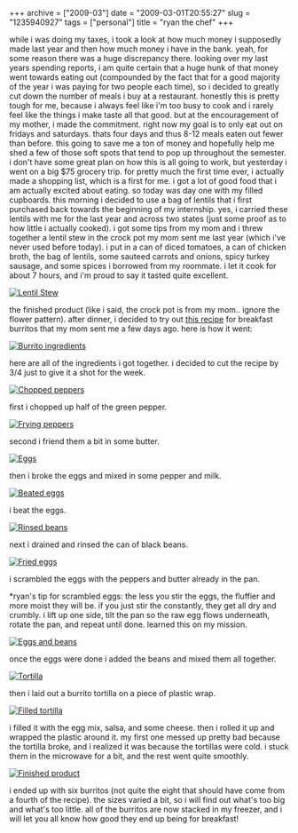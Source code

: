 +++
archive = ["2009-03"]
date = "2009-03-01T20:55:27"
slug = "1235940927"
tags = ["personal"]
title = "ryan the chef"
+++

while i was doing my taxes, i took a look at how much money i supposedly
made last year and then how much money i have in the bank. yeah, for some
reason there was a huge discrepancy there. looking over my last years
spending reports, i am quite certain that a huge hunk of that money went
towards eating out (compounded by the fact that for a good majority of the
year i was paying for two people each time), so i decided to greatly cut
down the number of meals i buy at a restaurant. honestly this is pretty
tough for me, because i always feel like i'm too busy to cook and i rarely
feel like the things i make taste all that good. but at the encouragement
of my mother, i made the commitment. right now my goal is to only eat out
on fridays and saturdays. thats four days and thus 8-12 meals eaten out
fewer than before. this going to save me a ton of money and hopefully help
me shed a few of those soft spots that tend to pop up throughout the
semester. i don't have some great plan on how this is all going to work,
but yesterday i went on a big $75 grocery trip. for pretty much the first
time ever, i actually made a shopping list, which is a first for me. i got
a lot of good food that i am actually excited about eating. so today was
day one with my filled cupboards. this morning i decided to use a bag of
lentils that i first purchased back towards the beginning of my
internship. yes, i carried these lentils with me for the last year and
across two states (just some proof as to how little i actually cooked).
i got some tips from my mom and i threw together a lentil stew in the
crock pot my mom sent me last year (which i've never used before today).
i put in a can of diced tomatoes, a can of chicken broth, the bag of
lentils, some sauteed carrots and onions, spicy turkey sausage, and some
spices i borrowed from my roommate. i let it cook for about 7 hours, and
i'm proud to say it tasted quite excellent. 

[![Lentil Stew][1]][2]

the finished product (like i said, the crock pot is from my mom.. ignore
the flower pattern). after dinner, i decided to try out [this recipe][3]
for breakfast burritos that my mom sent me a few days ago. here is how it
went: 

[![Burrito ingredients][4]][5]

here are all of the ingredients i got together. i decided to cut the
recipe by 3/4 just to give it a shot for the week. 

[![Chopped peppers][6]][7]

first i chopped up half of the green pepper. 

[![Frying peppers][8]][9]

second i friend them a bit in some butter. 

[![Eggs][10]][11]

then i broke the eggs and mixed in some pepper and milk. 

[![Beated eggs][12]][13]

i beat the eggs. 

[![Rinsed beans][14]][15]

next i drained and rinsed the can of black beans. 

[![Fried eggs][16]][17]

i scrambled the eggs with the peppers and butter already in the pan.

\*ryan's tip for scrambled eggs: the less you stir the eggs, the fluffier
and more moist they will be. if you just stir the constantly, they get all
dry and crumbly. i lift up one side, tilt the pan so the raw egg flows
underneath, rotate the pan, and repeat until done. learned this on my
mission. 

[![Eggs and beans][18]][19]

once the eggs were done i added the beans and mixed them all together. 

[![Tortilla][20]][21]

then i laid out a burrito tortilla on a piece of plastic wrap. 

[![Filled tortilla][22]][23]

i filled it with the egg mix, salsa, and some cheese. then i rolled it up
and wrapped the plastic around it. my first one messed up pretty bad
because the tortilla broke, and i realized it was because the tortillas
were cold. i stuck them in the microwave for a bit, and the rest went
quite smoothly. 

[![Finished product][24]][25]

i ended up with six burritos (not quite the eight that should have come
from a fourth of the recipe). the sizes varied a bit, so i will find out
what's too big and what's too little. all of the burritos are now stacked
in my freezer, and i will let you all know how good they end up being for
breakfast!

[1]: http://farm4.static.flickr.com/3616/3321668566_25bbfcef43.jpg
[2]: http://www.flickr.com/photos/28471535@N02/3321668566 (View 'Lentil Stew' on Flickr.com)
[3]: http://www.thesimpledollar.com/2009/02/20/bulk-breakfast-burritos-convenient-cheap-healthy-and-easier-than-you-think/
[4]: http://farm4.static.flickr.com/3599/3321669028_420d442de9.jpg
[5]: http://www.flickr.com/photos/28471535@N02/3321669028 (View 'Burrito ingredients' on Flickr.com)
[6]: http://farm4.static.flickr.com/3658/3320839331_25e827eca8.jpg
[7]: http://www.flickr.com/photos/28471535@N02/3320839331 (View 'Chopped peppers' on Flickr.com)
[8]: http://farm4.static.flickr.com/3542/3320839783_19b0352483.jpg
[9]: http://www.flickr.com/photos/28471535@N02/3320839783 (View 'Frying peppers' on Flickr.com)
[10]: http://farm4.static.flickr.com/3583/3320840275_e2e1cc7ce8.jpg
[11]: http://www.flickr.com/photos/28471535@N02/3320840275 (View 'Eggs' on Flickr.com)
[12]: http://farm4.static.flickr.com/3545/3320840859_612a0f0bfa.jpg
[13]: http://www.flickr.com/photos/28471535@N02/3320840859 (View 'Beated eggs' on Flickr.com)
[14]: http://farm4.static.flickr.com/3548/3320841399_73c94f2768.jpg
[15]: http://www.flickr.com/photos/28471535@N02/3320841399 (View 'Rinsed beans' on Flickr.com)
[16]: http://farm4.static.flickr.com/3634/3321671860_210b5a8e96.jpg
[17]: http://www.flickr.com/photos/28471535@N02/3321671860 (View 'Fried eggs' on Flickr.com)
[18]: http://farm4.static.flickr.com/3623/3321672168_3df26834dd.jpg
[19]: http://www.flickr.com/photos/28471535@N02/3321672168 (View 'Eggs and beans' on Flickr.com)
[20]: http://farm4.static.flickr.com/3610/3320842391_9795359d62.jpg
[21]: http://www.flickr.com/photos/28471535@N02/3320842391 (View 'Tortilla' on Flickr.com)
[22]: http://farm4.static.flickr.com/3556/3321672944_310ac99f2c.jpg
[23]: http://www.flickr.com/photos/28471535@N02/3321672944 (View 'Filled tortilla' on Flickr.com)
[24]: http://farm4.static.flickr.com/3578/3320843169_c2099f8822.jpg
[25]: http://www.flickr.com/photos/28471535@N02/3320843169 (View 'Finished product' on Flickr.com)

